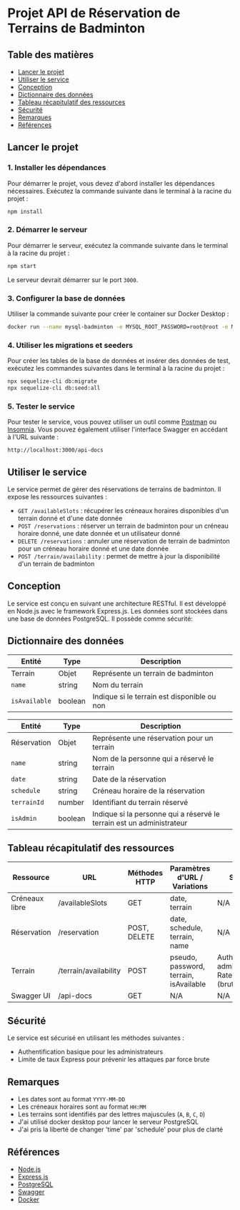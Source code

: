 # Projet API de Réservation de Terrains de Badminton

## Table des matières

- [Lancer le projet](#lancer-le-projet)
- [Utiliser le service](#utiliser-le-service)
- [Conception](#conception)
- [Dictionnaire des données](#dictionnaire-des-données)
- [Tableau récapitulatif des ressources](#tableau-récapitulatif-des-ressources)
- [Sécurité](#sécurité)
- [Remarques](#remarques)
- [Références](#références)

## Lancer le projet

### 1. Installer les dépendances

Pour démarrer le projet, vous devez d'abord installer les dépendances nécessaires. Exécutez la commande suivante dans le terminal à la racine du projet :

```bash
npm install
```

### 2. Démarrer le serveur

Pour démarrer le serveur, exécutez la commande suivante dans le terminal à la racine du projet :

```bash
npm start
```

Le serveur devrait démarrer sur le port `3000`.

### 3. Configurer la base de données

Utiliser la commande suivante pour créer le container sur Docker Desktop :
    
```bash
docker run --name mysql-badminton -e MYSQL_ROOT_PASSWORD=root@root -e MYSQL_DATABASE=mds_api_badminton -p 3306:3306 -d mysql:latest
```

### 4. Utiliser les migrations et seeders

Pour créer les tables de la base de données et insérer des données de test, exécutez les commandes suivantes dans le terminal à la racine du projet :

```bash
npx sequelize-cli db:migrate
npx sequelize-cli db:seed:all
```

### 5. Tester le service

Pour tester le service, vous pouvez utiliser un outil comme [Postman](https://www.postman.com/) ou [Insomnia](https://insomnia.rest/). Vous pouvez également utiliser l'interface Swagger en accédant à l'URL suivante :

```
http://localhost:3000/api-docs
```

## Utiliser le service

Le service permet de gérer des réservations de terrains de badminton. Il expose les ressources suivantes :

- `GET /availableSlots` : récupérer les créneaux horaires disponibles d'un terrain donné et d'une date donnée
- `POST /reservations` : réserver un terrain de badminton pour un créneau horaire donné, une date donnée et un utilisateur donné
- `DELETE /reservations` : annuler une réservation de terrain de badminton pour un créneau horaire donné et une date donnée
- `POST /terrain/availability` : permet de mettre à jour la disponibilité d'un terrain de badminton

## Conception

Le service est conçu en suivant une architecture RESTful. Il est développé en Node.js avec le framework Express.js. Les données sont stockées dans une base de données PostgreSQL.
Il possède comme sécurité: 

## Dictionnaire des données

| Entité        | Type    | Description                                 |
|---------------|---------|---------------------------------------------|
| Terrain       | Objet   | Représente un terrain de badminton          |
| `name`        | string  | Nom du terrain                              |
| `isAvailable` | boolean | Indique si le terrain est disponible ou non |

| Entité       | Type    | Description                                                           |
|--------------|---------|-----------------------------------------------------------------------|
| Réservation  | Objet   | Représente une réservation pour un terrain                            |
| `name`       | string  | Nom de la personne qui a réservé le terrain                           |
| `date`       | string  | Date de la réservation                                                |
| `schedule`   | string  | Créneau horaire de la réservation                                     |
| `terrainId`  | number  | Identifiant du terrain réservé                                        |
| `isAdmin`    | boolean | Indique si la personne qui a réservé le terrain est un administrateur |

## Tableau récapitulatif des ressources

| Ressource      | URL                   | Méthodes HTTP | Paramètres d'URL / Variations          | Sécurité                                                 |
|----------------|-----------------------|---------------|----------------------------------------|----------------------------------------------------------|
| Créneaux libre | /availableSlots       | GET           | date, terrain                          | N/A                                                      |
| Réservation    | /reservation          | POST, DELETE  | date, schedule, terrain, name          | N/A                                                      |
| Terrain        | /terrain/availability | POST          | pseudo, password, terrain, isAvailable | Authentification admin, Express Rate Limit (brute force) |
| Swagger UI     | /api-docs             | GET           | N/A                                    | N/A                                                      |

## Sécurité

Le service est sécurisé en utilisant les méthodes suivantes :

- Authentification basique pour les administrateurs
- Limite de taux Express pour prévenir les attaques par force brute

## Remarques

- Les dates sont au format `YYYY-MM-DD`
- Les créneaux horaires sont au format `HH:MM`
- Les terrains sont identifiés par des lettres majuscules (`A`, `B`, `C`, `D`)
- J'ai utilisé docker desktop pour lancer le serveur PostgreSQL
- J'ai pris la liberté de changer 'time' par 'schedule' pour plus de clarté

## Références

- [Node.js](https://nodejs.org/)
- [Express.js](https://expressjs.com/)
- [PostgreSQL](https://www.postgresql.org/)
- [Swagger](https://swagger.io/)
- [Docker](https://www.docker.com/)